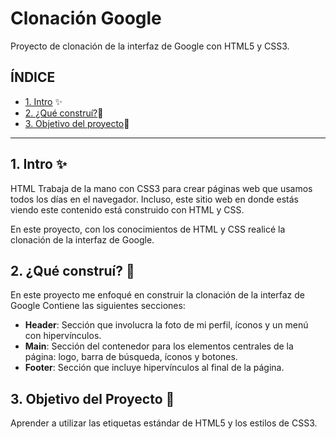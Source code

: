 # Clonación Google
Proyecto de clonación de la interfaz de Google con HTML5 y CSS3.

## ÍNDICE
* [1. Intro](#) ✨
* [2. ¿Qué construí?](#)💫
* [3. Objetivo del proyecto](#)🌟

****

## 1. Intro ✨
HTML Trabaja de la mano con CSS3 para crear páginas web que usamos todos los días en el navegador. Incluso, este sitio web en donde estás viendo este contenido está construido con HTML y CSS.

En este proyecto, con los conocimientos de HTML y CSS realicé la clonación de la interfaz de Google. 

## 2. ¿Qué construí? 💫

En este proyecto me enfoqué en construir la clonación de la interfaz de Google 
Contiene las siguientes secciones: 

* **Header**: Sección que involucra la foto de mi perfil, íconos y un menú con hipervínculos. 
* **Main**: Sección del contenedor para los elementos centrales de la página: logo, barra de búsqueda, íconos y botones.
* **Footer**: Sección que incluye hipervínculos al final de la página. 

## 3. Objetivo del Proyecto 🌟
Aprender a utilizar las etiquetas estándar de HTML5 y los estilos de CSS3. 
